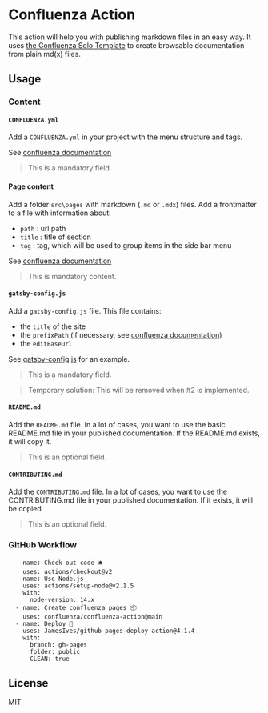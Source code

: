 # Confluenza Action

This action will help you with publishing markdown files in an easy way.
It uses [the Confluenza Solo Template](https://github.com/confluenza/solo-template) to create browsable documentation from plain md(x) files.

## Usage

### Content

#### `CONFLUENZA.yml`
Add a `CONFLUENZA.yml` in your project with the menu structure and tags.

See [confluenza documentation](https://confluenza.online/developers/making-confluenza-yours#frontmatter-and-confluenzayml)

> This is a mandatory field.

#### Page content
Add a folder `src\pages` with markdown (`.md` or `.mdx`) files.
Add a frontmatter to a file with information about:
- `path` : url path
- `title` : title of section
- `tag` : tag, which will be used to group items in the side bar menu

See [confluenza documentation](https://confluenza.online/developers/making-confluenza-yours#frontmatter-and-confluenzayml)

> This is mandatory content.

#### `gatsby-config.js`
Add a `gatsby-config.js` file.
This file contains:
- the `title` of the site
- the `prefixPath` (if necessary, see [confluenza documentation](https://solo.confluenza.online/developers/deploying-to-github-pages))
- the `editBaseUrl`

See [gatsby-config.js](./gatsby-config.js) for an example.

> This is a mandatory field.

> Temporary solution: This will be removed when #2 is implemented.

#### `README.md`
Add the `README.md` file.
In a lot of cases, you want to use the basic README.md file in your published documentation.
If the README.md exists, it will copy it.

> This is an optional field.

#### `CONTRIBUTING.md`
Add the `CONTRIBUTING.md` file.
In a lot of cases, you want to use the CONTRIBUTING.md file in your published documentation.
If it exists, it will be copied.

> This is an optional field.

### GitHub Workflow

```
  - name: Check out code 🛎️
    uses: actions/checkout@v2
  - name: Use Node.js
    uses: actions/setup-node@v2.1.5
    with:
      node-version: 14.x
  - name: Create confluenza pages 📦 
    uses: confluenza/confluenza-action@main
  - name: Deploy 🚀
    uses: JamesIves/github-pages-deploy-action@4.1.4
    with:
      branch: gh-pages
      folder: public
      CLEAN: true
 ```

## License
MIT
